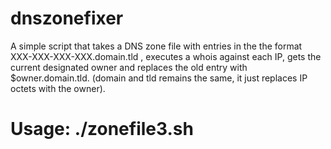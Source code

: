 # dnszonefixer
A simple script that takes a DNS zone file with entries in the the format XXX-XXX-XXX-XXX.domain.tld , executes a whois against each IP, gets the current designated owner and replaces the old entry with $owner.domain.tld. (domain and tld remains the same, it just replaces IP octets with the owner).

# Usage: ./zonefile3.sh <zonefile>
